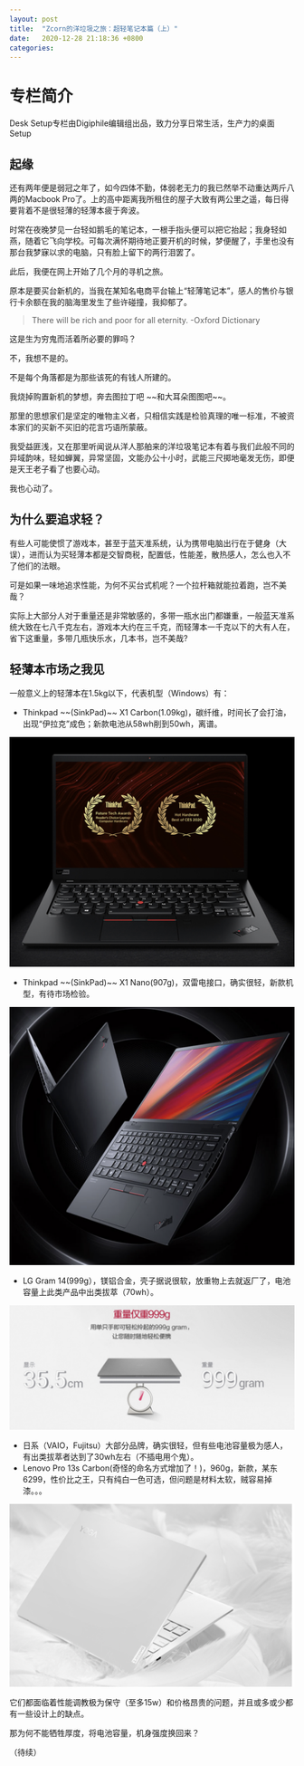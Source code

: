 ```yaml
---
layout: post
title:  "Zcorn的洋垃圾之旅：超轻笔记本篇（上）"
date:   2020-12-28 21:18:36 +0800
categories: 
---
```


# 专栏简介
Desk Setup专栏由Digiphile编辑组出品，致力分享日常生活，生产力的桌面Setup

## 起缘

还有两年便是弱冠之年了，如今四体不勤，体弱老无力的我已然举不动重达两斤八两的Macbook Pro了。上的高中距离我所租住的屋子大致有两公里之遥，每日得要背着不是很轻薄的轻薄本疲于奔波。

时常在夜晚梦见一台轻如鹅毛的笔记本，一根手指头便可以把它抬起；我身轻如燕，随着它飞向学校。可每次满怀期待地正要开机的时候，梦便醒了，手里也没有那台我梦寐以求的电脑，只有脸上留下的两行泪罢了。

此后，我便在网上开始了几个月的寻机之旅。

原本是要买台新机的，当我在某知名电商平台输上“轻薄笔记本”，感人的售价与银行卡余额在我的脑海里发生了些许碰撞，我抑郁了。
>   There will be rich and poor for all eternity. -Oxford Dictionary

这是生为穷鬼而活着所必要的罪吗？

不，我想不是的。

不是每个角落都是为那些该死的有钱人所建的。

我烧掉购置新机的梦想，奔去图拉丁吧 \~\~和大耳朵图图吧\~\~。

那里的思想家们是坚定的唯物主义者，只相信实践是检验真理的唯一标准，不被资本家们的买新不买旧的花言巧语所蒙蔽。

我受益匪浅，又在那里听闻说从洋人那舶来的洋垃圾笔记本有着与我们此般不同的异域韵味，轻如蝉翼，异常坚固，文能办公十小时，武能三尺掷地毫发无伤，即便是天王老子看了也要心动。

我也心动了。

## 为什么要追求轻？

有些人可能使惯了游戏本，甚至于蓝天准系统，认为携带电脑出行在于健身（大误），进而认为买轻薄本都是交智商税，配置低，性能差，散热感人，怎么也入不了他们的法眼。

可是如果一味地追求性能，为何不买台式机呢？一个拉杆箱就能拉着跑，岂不美哉？

实际上大部分人对于重量还是非常敏感的，多带一瓶水出门都嫌重，一般蓝天准系统大致在七八千克左右，游戏本大约在三千克，而轻薄本一千克以下的大有人在，省下这重量，多带几瓶快乐水，几本书，岂不美哉?

## 轻薄本市场之我见

一般意义上的轻薄本在1.5kg以下，代表机型（Windows）有：

-   Thinkpad \~\~(SinkPad)\~\~ X1 Carbon(1.09kg)，碳纤维，时间长了会打油，出现“伊拉克”成色；新款电池从58wh削到50wh，离谱。

![image-20201229142013115][image-1]

-   Thinkpad \~\~(SinkPad)\~\~ X1 Nano(907g)，双雷电接口，确实很轻，新款机型，有待市场检验。

![image-20201229142153544][image-2]

-   LG Gram 14(999g），镁铝合金，壳子据说很软，放重物上去就返厂了，电池容量上此类产品中出类拔萃（70wh）。

![image-20201229142642122][image-3]

-   日系（VAIO，Fujitsu）大部分品牌，确实很轻，但有些电池容量极为感人，有出类拔萃者达到了30wh左右（不插电用个鬼）。
-   Lenovo Pro 13s Carbon(奇怪的命名方式增加了！)，960g，新款，某东6299，性价比之王，只有纯白一色可选，但问题是材料太软，贼容易掉漆。。。

![image-20201229141951204][image-4]

它们都面临着性能调教极为保守（至多15w）和价格昂贵的问题，并且或多或少都有一些设计上的缺点。

那为何不能牺牲厚度，将电池容量，机身强度换回来？

（待续）


[image-1]:	/Zcorn%20Desksetup%201/image-20201229142013115.png
[image-2]:	/Zcorn%20Desksetup%201/image-20201229142153544.png
[image-3]:	/Zcorn%20Desksetup%201/image-20201229142642122.png
[image-4]:	/Zcorn%20Desksetup%201/image-20201229141951204.png
